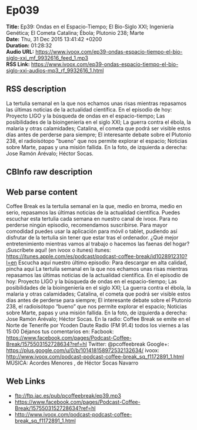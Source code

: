# Ep039  
**Title:** Ep39: Ondas en el Espacio-Tiempo; El Bio-Siglo XXI; Ingeniería Genética; El Cometa Catalina; Ébola; Plutonio 238; Marte  
**Date:** Thu, 31 Dec 2015 13:41:42 +0200  
**Duration:** 01:28:32  
**Audio URL:** https://www.ivoox.com/ep39-ondas-espacio-tiempo-el-bio-siglo-xxi_mf_9932616_feed_1.mp3  
**RSS Link:** https://www.ivoox.com/ep39-ondas-espacio-tiempo-el-bio-siglo-xxi-audios-mp3_rf_9932616_1.html  

## RSS description
La tertulia semanal en la que nos echamos unas risas mientras repasamos las últimas noticias de la actualidad científica. En el episodio de hoy: Proyecto LIGO y la búsqueda de ondas en el espacio-tiempo; Las posibilidades de la bioingeniería en el siglo XXI; La guerra contra el ébola, la malaria y otras calamidades; Catalina, el cometa que podrá ser visible estos días antes de perderse para siempre; El interesante debate sobre el Plutonio 238, el radioisótopo "bueno" que nos permite explorar el espacio; Noticias sobre Marte, papas y una misión fallida. En la foto, de izquierda a derecha: Jose Ramón Arévalo; Héctor Socas.

## CBInfo raw description


## Web parse content
Coffee Break es la tertulia semanal en la que, medio en broma, medio en serio, repasamos las últimas noticias de la actualidad científica. Puedes escuchar esta tertulia cada semana en nuestro canal de ivoox. Para no perderse ningún episodio, recomendamos suscribirse. Para mayor comodidad puedes usar la aplicación para móvil o tablet, pudiendo así disfrutar de la tertulia sin tener que estar tras el ordenador. ¿Qué mejor entretenimiento mientras vamos al trabajo o hacemos las faenas del hogar? ¡Suscríbete aquí! (en ivoox o itunes) itunes: https://itunes.apple.com/es/podcast/podcast-coffee-break/id1028912310?l=en Escucha aquí nuestro último episodio: Para descargar en alta calidad, pincha aquí La tertulia semanal en la que nos echamos unas risas mientras repasamos las últimas noticias de la actualidad científica. En el episodio de hoy: Proyecto LIGO y la búsqueda de ondas en el espacio-tiempo; Las posibilidades de la bioingeniería en el siglo XXI; La guerra contra el ébola, la malaria y otras calamidades; Catalina, el cometa que podrá ser visible estos días antes de perderse para siempre; El interesante debate sobre el Plutonio 238, el radioisótopo “bueno” que nos permite explorar el espacio; Noticias sobre Marte, papas y una misión fallida. En la foto, de izquierda a derecha: Jose Ramón Arévalo; Héctor Socas. En la radio: Coffee Break se emite en el Norte de Tenerife por Ycoden Daute Radio (FM 91.4) todos los viernes a las 15:00 Déjanos tus comentarios en: Facbook: https://www.facebook.com/pages/Podcast-Coffee-Break/1575503152728634?ref=hl Twitter: @pcoffeebreak Google+: https://plus.google.com/u/0/b/101418158972532132634/ ivoox: http://www.ivoox.com/podcast-podcast-coffee-break_sq_f1172891_1.html MÚSICA: Acordes Menores , de Héctor Socas Navarro

## Web Links
- ftp://ftp.iac.es/pub/pcoffeebreak/ep39.mp3
- https://www.facebook.com/pages/Podcast-Coffee-Break/1575503152728634?ref=hl
- http://www.ivoox.com/podcast-podcast-coffee-break_sq_f1172891_1.html